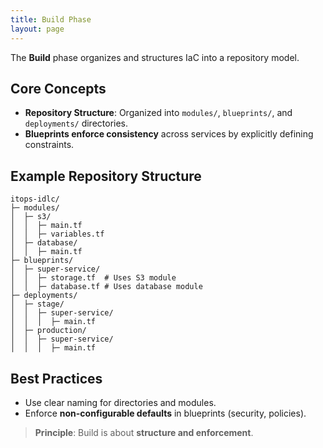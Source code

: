 ```yaml
---
title: Build Phase
layout: page
---
```


The **Build** phase organizes and structures IaC into a repository model.

## Core Concepts
- **Repository Structure**: Organized into `modules/`, `blueprints/`, and `deployments/` directories.  
- **Blueprints enforce consistency** across services by explicitly defining constraints.

## Example Repository Structure
```
itops-idlc/
├─ modules/
│  ├─ s3/
│  │  ├─ main.tf
│  │  ├─ variables.tf
│  ├─ database/
│  │  ├─ main.tf
├─ blueprints/
│  ├─ super-service/
│  │  ├─ storage.tf  # Uses S3 module
│  │  ├─ database.tf # Uses database module
├─ deployments/
│  ├─ stage/
│  │  ├─ super-service/
│  │  │  ├─ main.tf
│  ├─ production/
│  │  ├─ super-service/
│  │  │  ├─ main.tf
```

## Best Practices
- Use clear naming for directories and modules.  
- Enforce **non-configurable defaults** in blueprints (security, policies).  

> **Principle**: Build is about **structure and enforcement**.